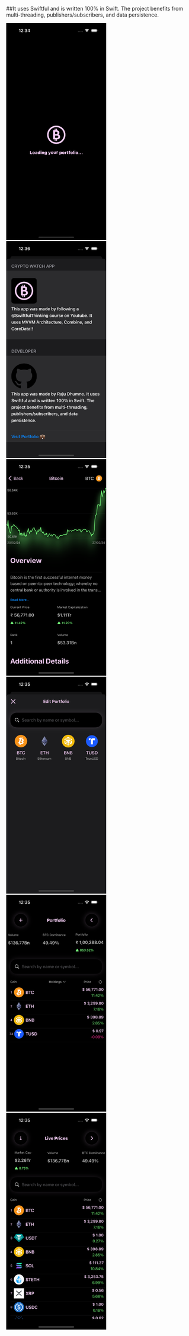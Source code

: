##It uses Swiftful and is written 100% in Swift. The project benefits from multi-threading, publishers/subscribers, and data persistence.

<img src="CrytoWatch/Screenshots/SS1.png" width="270"/> <img src="CrytoWatch/Screenshots/SS2.png" width="270"/> <img src="CrytoWatch/Screenshots/SS3.png" width="270"/>
<img src="CrytoWatch/Screenshots/SS4.png" width="270"/> <img src="CrytoWatch/Screenshots/SS5.png" width="270"/> <img src="CrytoWatch/Screenshots/SS6.png" width="270"/>
